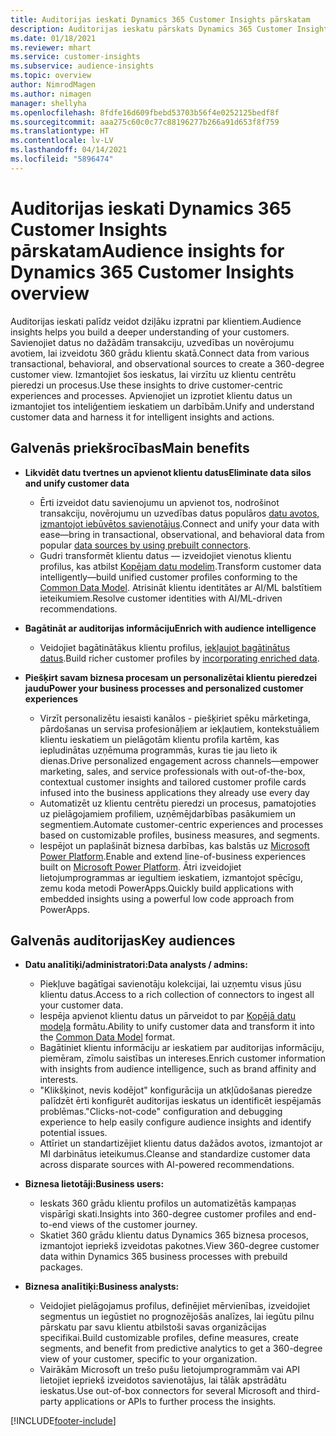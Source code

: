```yaml
---
title: Auditorijas ieskati Dynamics 365 Customer Insights pārskatam
description: Auditorijas ieskatu pārskats Dynamics 365 Customer Insights.
ms.date: 01/18/2021
ms.reviewer: mhart
ms.service: customer-insights
ms.subservice: audience-insights
ms.topic: overview
author: NimrodMagen
ms.author: nimagen
manager: shellyha
ms.openlocfilehash: 8fdfe16d609fbebd53703b56f4e0252125bedf8f
ms.sourcegitcommit: aaa275c60c0c77c88196277b266a91d653f8f759
ms.translationtype: HT
ms.contentlocale: lv-LV
ms.lasthandoff: 04/14/2021
ms.locfileid: "5896474"
---
```

# <a name="audience-insights-for-dynamics-365-customer-insights-overview"></a><span data-ttu-id="dded7-103">Auditorijas ieskati Dynamics 365 Customer Insights pārskatam</span><span class="sxs-lookup"><span data-stu-id="dded7-103">Audience insights for Dynamics 365 Customer Insights overview</span></span>

<span data-ttu-id="dded7-104">Auditorijas ieskati palīdz veidot dziļāku izpratni par klientiem.</span><span class="sxs-lookup"><span data-stu-id="dded7-104">Audience insights helps you build a deeper understanding of your customers.</span></span> <span data-ttu-id="dded7-105">Savienojiet datus no dažādām transakciju, uzvedības un novērojumu avotiem, lai izveidotu 360 grādu klientu skatā.</span><span class="sxs-lookup"><span data-stu-id="dded7-105">Connect data from various transactional, behavioral, and observational sources to create a 360-degree customer view.</span></span> <span data-ttu-id="dded7-106">Izmantojiet šos ieskatus, lai virzītu uz klientu centrētu pieredzi un procesus.</span><span class="sxs-lookup"><span data-stu-id="dded7-106">Use these insights to drive customer-centric experiences and processes.</span></span> <span data-ttu-id="dded7-107">Apvienojiet un izprotiet klientu datus un izmantojiet tos inteliģentiem ieskatiem un darbībām.</span><span class="sxs-lookup"><span data-stu-id="dded7-107">Unify and understand customer data and harness it for intelligent insights and actions.</span></span>

## <a name="main-benefits"></a><span data-ttu-id="dded7-108">Galvenās priekšrocības</span><span class="sxs-lookup"><span data-stu-id="dded7-108">Main benefits</span></span> 

- <span data-ttu-id="dded7-109">**Likvidēt datu tvertnes un apvienot klientu datus**</span><span class="sxs-lookup"><span data-stu-id="dded7-109">**Eliminate data silos and unify customer data**</span></span>

  - <span data-ttu-id="dded7-110">Ērti izveidot datu savienojumu un apvienot tos, nodrošinot transakciju, novērojumu un uzvedības datus populāros [datu avotos, izmantojot iebūvētos savienotājus](data-sources.md).</span><span class="sxs-lookup"><span data-stu-id="dded7-110">Connect and unify your data with ease—bring in transactional, observational, and behavioral data from popular [data sources by using prebuilt connectors](data-sources.md).</span></span>
  - <span data-ttu-id="dded7-111">Gudri transformēt klientu datus — izveidojiet vienotus klientu profilus, kas atbilst [Kopējam datu modelim](/common-data-model/).</span><span class="sxs-lookup"><span data-stu-id="dded7-111">Transform customer data intelligently—build unified customer profiles conforming to the [Common Data Model](/common-data-model/).</span></span> <span data-ttu-id="dded7-112">Atrisināt klientu identitātes ar AI/ML balstītiem ieteikumiem.</span><span class="sxs-lookup"><span data-stu-id="dded7-112">Resolve customer identities with AI/ML-driven recommendations.</span></span>

- <span data-ttu-id="dded7-113">**Bagātināt ar auditorijas informāciju**</span><span class="sxs-lookup"><span data-stu-id="dded7-113">**Enrich with audience intelligence**</span></span>

  - <span data-ttu-id="dded7-114">Veidojiet bagātinātākus klientu profilus, [iekļaujot bagātinātus datus](enrichment-hub.md).</span><span class="sxs-lookup"><span data-stu-id="dded7-114">Build richer customer profiles by [incorporating enriched data](enrichment-hub.md).</span></span>  

- <span data-ttu-id="dded7-115">**Piešķirt savam biznesa procesam un personalizētai klientu pieredzei jaudu**</span><span class="sxs-lookup"><span data-stu-id="dded7-115">**Power your business processes and personalized customer experiences**</span></span>

  - <span data-ttu-id="dded7-116">Virzīt personalizētu iesaisti kanālos - piešķiriet spēku mārketinga, pārdošanas un servisa profesionāļiem ar iekļautiem, kontekstuāliem klientu ieskatiem un pielāgotām klientu profila kartēm, kas iepludinātas uzņēmuma programmās, kuras tie jau lieto ik dienas.</span><span class="sxs-lookup"><span data-stu-id="dded7-116">Drive personalized engagement across channels—empower marketing, sales, and service professionals with out-of-the-box, contextual customer insights and tailored customer profile cards infused into the business applications they already use every day</span></span>
  - <span data-ttu-id="dded7-117">Automatizēt uz klientu centrētu pieredzi un procesus, pamatojoties uz pielāgojamiem profiliem, uzņēmējdarbības pasākumiem un segmentiem.</span><span class="sxs-lookup"><span data-stu-id="dded7-117">Automate customer-centric experiences and processes based on customizable profiles, business measures, and segments.</span></span>
  - <span data-ttu-id="dded7-118">Iespējot un paplašināt biznesa darbības, kas balstās uz [Microsoft Power Platform](https://powerplatform.microsoft.com/).</span><span class="sxs-lookup"><span data-stu-id="dded7-118">Enable and extend line-of-business experiences built on [Microsoft Power Platform](https://powerplatform.microsoft.com/).</span></span> <span data-ttu-id="dded7-119">Ātri izveidojiet lietojumprogrammas ar iegultiem ieskatiem, izmantojot spēcīgu, zemu koda metodi PowerApps.</span><span class="sxs-lookup"><span data-stu-id="dded7-119">Quickly build applications with embedded insights using a powerful low code approach from PowerApps.</span></span>  

## <a name="key-audiences"></a><span data-ttu-id="dded7-120">Galvenās auditorijas</span><span class="sxs-lookup"><span data-stu-id="dded7-120">Key audiences</span></span>

- <span data-ttu-id="dded7-121">**Datu analītiķi/administratori:**</span><span class="sxs-lookup"><span data-stu-id="dded7-121">**Data analysts / admins:**</span></span>

  - <span data-ttu-id="dded7-122">Piekļuve bagātīgai savienotāju kolekcijai, lai uzņemtu visus jūsu klientu datus.</span><span class="sxs-lookup"><span data-stu-id="dded7-122">Access to a rich collection of connectors to ingest all your customer data.</span></span>
  - <span data-ttu-id="dded7-123">Iespēja apvienot klientu datus un pārveidot to par [Kopējā datu modeļa](/common-data-model/) formātu.</span><span class="sxs-lookup"><span data-stu-id="dded7-123">Ability to unify customer data and transform it into the [Common Data Model](/common-data-model/) format.</span></span>
  - <span data-ttu-id="dded7-124">Bagātiniet klientu informāciju ar ieskatiem par auditorijas informāciju, piemēram, zīmolu saistības un intereses.</span><span class="sxs-lookup"><span data-stu-id="dded7-124">Enrich customer information with insights from audience intelligence, such as brand affinity and interests.</span></span>
  - <span data-ttu-id="dded7-125">"Klikšķinot, nevis kodējot" konfigurācija un atkļūdošanas pieredze palīdzēt ērti konfigurēt auditorijas ieskatus un identificēt iespējamās problēmas.</span><span class="sxs-lookup"><span data-stu-id="dded7-125">"Clicks-not-code" configuration and debugging experience to help easily configure audience insights and identify potential issues.</span></span>
  - <span data-ttu-id="dded7-126">Attīriet un standartizējiet klientu datus dažādos avotos, izmantojot ar MI darbinātus ieteikumus.</span><span class="sxs-lookup"><span data-stu-id="dded7-126">Cleanse and standardize customer data across disparate sources with AI-powered recommendations.</span></span>  

- <span data-ttu-id="dded7-127">**Biznesa lietotāji:**</span><span class="sxs-lookup"><span data-stu-id="dded7-127">**Business users:**</span></span>

  - <span data-ttu-id="dded7-128">Ieskats 360 grādu klientu profilos un automatizētās kampaņas vispārīgi skati.</span><span class="sxs-lookup"><span data-stu-id="dded7-128">Insights into 360-degree customer profiles and end-to-end views of the customer journey.</span></span>
  - <span data-ttu-id="dded7-129">Skatiet 360 grādu klientu datus Dynamics 365 biznesa procesos, izmantojot iepriekš izveidotas pakotnes.</span><span class="sxs-lookup"><span data-stu-id="dded7-129">View 360-degree customer data within Dynamics 365 business processes with prebuild packages.</span></span>

- <span data-ttu-id="dded7-130">**Biznesa analītiķi:**</span><span class="sxs-lookup"><span data-stu-id="dded7-130">**Business analysts:**</span></span>

  - <span data-ttu-id="dded7-131">Veidojiet pielāgojamus profilus, definējiet mērvienības, izveidojiet segmentus un iegūstiet no prognozējošās analīzes, lai iegūtu pilnu pārskatu par savu klientu atbilstoši savas organizācijas specifikai.</span><span class="sxs-lookup"><span data-stu-id="dded7-131">Build customizable profiles, define measures, create segments, and benefit from predictive analytics to get a 360-degree view of your customer, specific to your organization.</span></span>  
  - <span data-ttu-id="dded7-132">Vairākām Microsoft un trešo pušu lietojumprogrammām vai API lietojiet iepriekš izveidotos savienotājus, lai tālāk apstrādātu ieskatus.</span><span class="sxs-lookup"><span data-stu-id="dded7-132">Use out-of-box connectors for several Microsoft and third-party applications or APIs to further process the insights.</span></span>


[!INCLUDE[footer-include](../includes/footer-banner.md)]